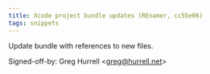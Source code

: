 ```yaml
---
title: Xcode project bundle updates (REnamer, cc55e06)
tags: snippets
---
```


Update bundle with references to new files.

Signed-off-by: Greg Hurrell &lt;greg@hurrell.net&gt;
